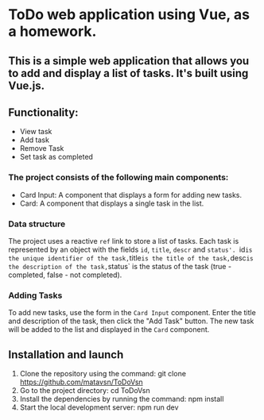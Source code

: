 # ToDo web application using Vue, as a homework.
## This  is a simple web application that allows you to add and display a list of tasks. It's built using Vue.js.
## Functionality:
+ View task
+ Add task
+ Remove Task
+ Set task as completed

### The project consists of the following main components:
  + Card Input: A component that displays a form for adding new tasks.
  + Card: A component that displays a single task in the list.

### Data structure

The project uses a reactive `ref` link to store a list of tasks. Each task is represented by an object with the fields `id`, `title`, `descr` and `status'. `id` is the unique identifier of the task, `title` is the title of the task, `desc` is the description of the task, `status` is the status of the task (true - completed, false - not completed).

### Adding Tasks

To add new tasks, use the form in the `Card Input` component. Enter the title and description of the task, then click the "Add Task" button. The new task will be added to the list and displayed in the `Card` component.

## Installation and launch
1. Clone the repository using the command: git clone https://github.com/matavsn/ToDoVsn
2. Go to the project directory: cd ToDoVsn
3. Install the dependencies by running the command: npm install
4. Start the local development server: npm run dev

